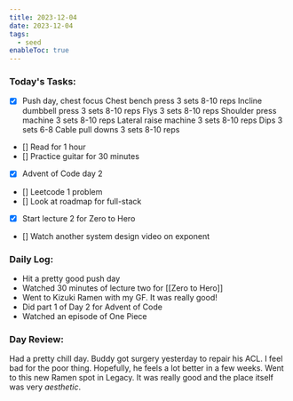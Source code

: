```yaml
---
title: 2023-12-04
date: 2023-12-04
tags:
  - seed
enableToc: true
---
```

### Today's Tasks:
- [X]  Push day, chest focus
		Chest bench press 3 sets 8-10 reps
		Incline dumbbell press 3 sets 8-10 reps
		Flys 3 sets 8-10 reps
		Shoulder press machine 3 sets 8-10 reps
		Lateral raise machine 3 sets 8-10 reps
		Dips 3 sets 6-8
		Cable pull downs 3 sets 8-10 reps
- [] Read for 1 hour
- [] Practice guitar for 30 minutes
- [X] Advent of Code day 2
- [] Leetcode 1 problem
- [] Look at roadmap for full-stack
- [X] Start lecture 2 for Zero to Hero
- [] Watch another system design video on exponent
### Daily Log:
- Hit a pretty good push day
- Watched 30 minutes of lecture two for [[Zero to Hero]]
- Went to Kizuki Ramen with my GF. It was really good!
- Did part 1 of Day 2 for Advent of Code
- Watched an episode of One Piece
### Day Review:
Had a pretty chill day. Buddy got surgery yesterday to repair his ACL. I feel bad for the poor thing. Hopefully, he feels a lot better in a few weeks. Went to this new Ramen spot in Legacy. It was really good and the place itself was very *aesthetic*. 